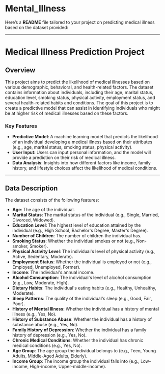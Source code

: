 # Mental_Illness

Here’s a **README** file tailored to your project on predicting medical illness based on the dataset provided:

---

# Medical Illness Prediction Project

## Overview

This project aims to predict the likelihood of medical illnesses based on various demographic, behavioral, and health-related factors. The dataset contains information about individuals, including their age, marital status, education level, smoking status, physical activity, employment status, and several health-related habits and conditions. The goal of this project is to create a predictive model that can assist in identifying individuals who might be at higher risk of medical illnesses based on these factors.

### Key Features
- **Predictive Model**: A machine learning model that predicts the likelihood of an individual developing a medical illness based on their attributes (e.g., age, marital status, smoking status, physical activity).
- **User Input**: Users can input personal information, and the model will provide a prediction on their risk of medical illness.
- **Data Analysis**: Insights into how different factors like income, family history, and lifestyle choices affect the likelihood of medical conditions.

---

## Data Description

The dataset consists of the following features:

- **Age**: The age of the individual.
- **Marital Status**: The marital status of the individual (e.g., Single, Married, Divorced, Widowed).
- **Education Level**: The highest level of education attained by the individual (e.g., High School, Bachelor's Degree, Master's Degree).
- **Number of Children**: The number of children the individual has.
- **Smoking Status**: Whether the individual smokes or not (e.g., Non-smoker, Smoker).
- **Physical Activity Level**: The individual's level of physical activity (e.g., Active, Sedentary, Moderate).
- **Employment Status**: Whether the individual is employed or not (e.g., Employed, Unemployed, Former).
- **Income**: The individual's annual income.
- **Alcohol Consumption**: The individual's level of alcohol consumption (e.g., Low, Moderate, High).
- **Dietary Habits**: The individual's eating habits (e.g., Healthy, Unhealthy, Moderate).
- **Sleep Patterns**: The quality of the individual's sleep (e.g., Good, Fair, Poor).
- **History of Mental Illness**: Whether the individual has a history of mental illness (e.g., Yes, No).
- **History of Substance Abuse**: Whether the individual has a history of substance abuse (e.g., Yes, No).
- **Family History of Depression**: Whether the individual has a family history of depression (e.g., Yes, No).
- **Chronic Medical Conditions**: Whether the individual has chronic medical conditions (e.g., Yes, No).
- **Age Group**: The age group the individual belongs to (e.g., Teen, Young Adults, Middle-Aged Adults, Elderly).
- **Income Group**: The income group the individual falls into (e.g., Low-income, High-income, Upper-middle-income).


    

